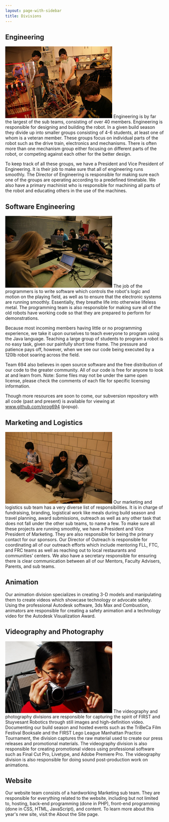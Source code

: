 ```yaml
---
layout: page-with-sidebar
title: Divisions
---
```

## Engineering
<img class="photo-right" src="/img/divisions/engineering2012.jpg">
Engineering is by far the largest of the sub teams, consisting of over 40 members. Engineering is responsible for designing and building the robot. In a given build season they divide up into smaller groups consisting of 4-6 students, at least one of whom is a veteran member. These groups focus on individual parts of the robot such as the drive train, electronics and mechanisms. There is often more than one mechanism group either focusing on different parts of the robot, or competing against each other for the better design.

To keep track of all these groups, we have a President and Vice President of Engineering. It is their job to make sure that all of engineering runs smoothly. The Director of Engineering is responsible for making sure each one of the groups are operating according to a predefined timetable. We also have a primary machinist who is responsible for machining all parts of the robot and educating others in the use of the machines.
 
## Software Engineering
<img class="photo-right" src="/img/divisions/softwareengineering2012.jpg">
The job of the programmers is to write software which controls the robot's logic and motion on the playing field, as well as to ensure that the electronic systems are running smoothly. Essentially, they breathe life into otherwise lifeless metal. The programming team is also responsible for making sure all of the old robots have working code so that they are prepared to perform for demonstrations.

Because most incoming members having little or no programming experience, we take it upon ourselves to teach everyone to program using the Java language. Teaching a large group of students to program a robot is no easy task, given our painfully short time frame. The pressure and patience pays off, however, when we see our code being executed by a 120lb robot soaring across the field.

Team 694 also believes in open source software and the free distribution of our code to the greater community. All of our code is free for anyone to look at and learn from. Note: Some files may not be under the same open license, please check the comments of each file for specific licensing information.

Though more resources are soon to come, our subversion repository with all code (past and present) is available for viewing at www.github.com/prog694 (popup).

## Marketing and Logistics
<img class="photo-right" src="/img/divisions/marketing2012.jpg">
Our marketing and logistics sub team has a very diverse list of responsibilities. It is in charge of  fundraising, branding, logistical work like meals during build season and travel planning, award submissions, outreach as well as any other task that does not fall under the other sub teams, to name a few. To make sure all these projects are running smoothly, we have a President and Vice President of Marketing. They are also responsible for being the primary contact for our sponsors. Our Director of Outreach is responsible for coordinating all of our outreach efforts which include mentoring FLL, FTC, and FRC teams as well as reaching out to local restaurants and communities’ centers. We also have a secretary responsible for ensuring there is clear communication between all of our Mentors, Faculty Advisers, Parents, and sub teams.

## Animation
Our animation division specializes in creating 3-D models and manipulating them to create videos which showcase technology or advocate safety. Using the professional Autodesk software, 3ds Max and Combustion, animators are responsible for creating a safety animation and a technology video for the Autodesk Visualization Award.

## Videography and Photography
<img class="photo-right" src="/img/divisions/video.jpg">
The videography and photography divisions are responsible for capturing the spirit of FIRST and Stuyvesant Robotics through still images and high-definition video. Documenting our build season and hosted events such as the TriBeCa Film Festival Booksale and the FIRST Lego League Manhattan Practice Tournament, the division captures the raw material used to create our press releases and promotional materials. The videography division is also responsible for creating promotional videos using professional software such as Final Cut Pro, Livetype, and Adobe Premiere Pro. The videography division is also responsible for doing sound post-production work on animations.

## Website
Our website team consists of a hardworking Marketing sub team. They are responsible for everything related to the website, including but not limited to, hosting, back-end programming (done in PHP), front-end programming (done in CSS, HTML, JavaScript), and content. To learn more about this year's new site, visit the About the Site page.
